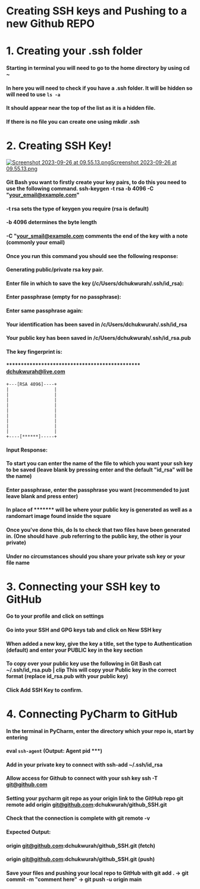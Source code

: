
# Creating SSH keys and Pushing to a new Github REPO

# 1. Creating your .ssh folder


#### Starting in terminal you will need to go to the home directory by using cd ~
#### In here you will need to check if you have a .ssh folder. It will be hidden so will need to use ``` ls -a ```
#### It should appear near the top of the list as it is a hidden file.
#### If there is no file you can create one using mkdir .ssh

# 2. Creating SSH Key!
[![Screenshot 2023-09-26 at 09.55.13.png](..%2F..%2F..%2FDesktop%2FScreenshot%202023-09-26%20at%2009.55.13.png)Screenshot 2023-09-26 at 09.55.13.png](..%2F..%2F..%2FDesktop%2FScreenshot%202023-09-26%20at%2009.55.13.png)
#### Git Bash you want to firstly create your key pairs, to do this you need to use the following command. ssh-keygen -t rsa -b 4096 -C "your_email@example.com"
#### -t rsa sets the type of keygen you require (rsa is default)
#### -b 4096 determines the byte length
####  -C "your_smail@example.com comments the end of the key with a note (commonly your email)
#### Once you run this command you should see the following response:
#### Generating public/private rsa key pair.
#### Enter file in which to save the key (/c/Users/dchukwurah/.ssh/id_rsa):
#### Enter passphrase (empty for no passphrase):
#### Enter same passphrase again:
#### Your identification has been saved in /c/Users/dchukwurah/.ssh/id_rsa
#### Your public key has been saved in /c/Users/dchukwurah/.ssh/id_rsa.pub
#### The key fingerprint is:
#### ********************************************** dchukwurah@live.com
```The key's randomart image is:
+---[RSA 4096]----+
|                 |
|                 |
|                 |
|                 |
|                 |
|                 |
|                 |
|                 |
|                 |
+----[******]-----+
```
#### Input Response:
#### To start you can enter the name of the file to which you want your ssh key to be saved (leave blank by pressing enter and the default "id_rsa" will be the name)
#### Enter passphrase, enter the passphrase you want (recommended to just leave blank and press enter)
#### In place of ******* will be where your public key is generated as well as a randomart image found inside the square
#### Once you've done this, do ls to check that two files have been generated in. (One should have .pub referring to the public key, the other is your private)
#### Under no circumstances should you share your private ssh key or your file name
# 3. Connecting your SSH key to GitHub
#### Go to your profile and click on settings 
#### Go into your SSH and GPG keys tab and click on New SSH key 
#### When added a new key, give the key a title, set the type to Authentication (default) and enter your PUBLIC key in the key section
#### To copy over your public key use the following in Git Bash cat ~/.ssh/id_rsa.pub | clip This will copy your Public key in the correct format (replace id_rsa.pub with your public key)
#### Click Add SSH Key to confirm. 
# 4. Connecting PyCharm to GitHub
#### In the terminal in PyCharm, enter the directory which your repo is, start by entering
#### eval `ssh-agent` (Output: Agent pid ***)
#### Add in your private key to connect with ssh-add ~/.ssh/id_rsa
#### Allow access for Github to connect with your ssh key ssh -T git@github.com
#### Setting your pycharm git repo as your origin link to the GitHub repo git remote add origin git@github.com:dchukwurah/github_SSH.git
#### Check that the connection is complete with git remote -v
#### Expected Output:
#### origin  git@github.com:dchukwurah/github_SSH.git (fetch)
#### origin  git@github.com:dchukwurah/github_SSH.git (push)
#### Save your files and pushing your local repo to GitHub with git add .  -> git commit -m "comment here" -> git push -u origin main